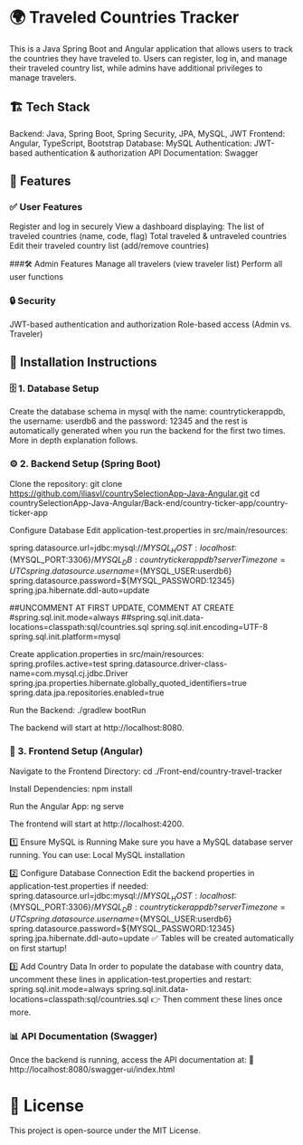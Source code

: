 # 🌍 Traveled Countries Tracker
This is a Java Spring Boot and Angular application that allows users to track the countries they have traveled to. Users can register, log in, and manage their traveled country list, while admins have additional privileges to manage travelers.

## 🏗️ Tech Stack
Backend: Java, Spring Boot, Spring Security, JPA, MySQL, JWT
Frontend: Angular, TypeScript, Bootstrap
Database: MySQL
Authentication: JWT-based authentication & authorization
API Documentation: Swagger

## 🚀 Features

### ✅ User Features
Register and log in securely
View a dashboard displaying:
The list of traveled countries (name, code, flag)
Total traveled & untraveled countries
Edit their traveled country list (add/remove countries)

###🛠️ Admin Features
Manage all travelers (view traveler list)
Perform all user functions

### 🔒 Security
JWT-based authentication and authorization
Role-based access (Admin vs. Traveler) 




## 📌 Installation Instructions

### 🗄️ 1. Database Setup
Create the database schema in mysql with the name: countrytickerappdb, the username: userdb6 and the password: 12345 and the rest is automatically generated when you run the backend for the first two times. More in depth explanation follows.


### ⚙️ 2. Backend Setup (Spring Boot)
Clone the repository:
git clone https://github.com/iliasvl/countrySelectionApp-Java-Angular.git
cd countrySelectionApp-Java-Angular/Back-end/country-ticker-app/country-ticker-app

Configure Database
Edit application-test.properties in src/main/resources:

spring.datasource.url=jdbc:mysql://${MYSQL_HOST:localhost}:${MYSQL_PORT:3306}/${MYSQL_DB:countrytickerappdb}?serverTimezone=UTC
spring.datasource.username=${MYSQL_USER:userdb6}
spring.datasource.password=${MYSQL_PASSWORD:12345}
spring.jpa.hibernate.ddl-auto=update

##UNCOMMENT AT FIRST UPDATE, COMMENT AT CREATE
#spring.sql.init.mode=always
##spring.sql.init.data-locations=classpath:sql/countries.sql
spring.sql.init.encoding=UTF-8
spring.sql.init.platform=mysql


Create application.properties in src/main/resources:
spring.profiles.active=test
spring.datasource.driver-class-name=com.mysql.cj.jdbc.Driver
spring.jpa.properties.hibernate.globally_quoted_identifiers=true
spring.data.jpa.repositories.enabled=true


Run the Backend:
./gradlew bootRun

The backend will start at http://localhost:8080.


### 🎨 3. Frontend Setup (Angular)
Navigate to the Frontend Directory:
cd ./Front-end/country-travel-tracker


Install Dependencies:
npm install

Run the Angular App:
ng serve

The frontend will start at http://localhost:4200.

1️⃣ Ensure MySQL is Running
Make sure you have a MySQL database server running. You can use:
Local MySQL installation

2️⃣ Configure Database Connection
Edit the backend properties in application-test.properties if needed:
spring.datasource.url=jdbc:mysql://${MYSQL_HOST:localhost}:${MYSQL_PORT:3306}/${MYSQL_DB:countrytickerappdb}?serverTimezone=UTC
spring.datasource.username=${MYSQL_USER:userdb6}
spring.datasource.password=${MYSQL_PASSWORD:12345}
spring.jpa.hibernate.ddl-auto=update
✅ Tables will be created automatically on first startup!

3️⃣ Add Country Data
In order to populate the database with country data, uncomment these lines in application-test.properties and restart:
spring.sql.init.mode=always
spring.sql.init.data-locations=classpath:sql/countries.sql
👉 Then comment these lines once more.

### 📊 API Documentation (Swagger)
Once the backend is running, access the API documentation at:
📄 http://localhost:8080/swagger-ui/index.html



# 📜 License
This project is open-source under the MIT License.
